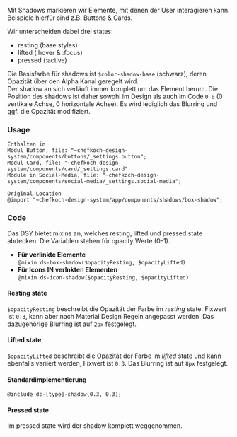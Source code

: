 Mit Shadows markieren wir Elemente, mit denen der User interagieren kann. Beispiele hierfür sind z.B. Buttons & Cards.  

Wir unterscheiden dabei drei states:
- resting (base styles)
- lifted (:hover & :focus)
- pressed (:active)

Die Basisfarbe für shadows ist `$color-shadow-base` (schwarz), deren Opazität über den Alpha Kanal geregelt wird.  
Der shadow an sich verläuft immer komplett um das Element herum. Die Position des shadows ist daher sowohl im Design als auch im Code `0 0` (0 vertikale Achse, 0 horizontale Achse). Es wird lediglich das Blurring und ggf. die Opazität modifiziert.

### Usage

    Enthalten in  
    Modul Button, file: "~chefkoch-design-system/components/buttons/_settings.button";
    Modul Card, file: "~chefkoch-design-system/components/card/_settings.card"
    Module in Social-Media, file: "~chefkoch-design-system/components/social-media/_settings.social-media";
    
    Original Location
    @import "~chefkoch-design-system/app/components/shadows/box-shadow";


### Code  
Das DSY bietet mixins an, welches resting, lifted und pressed state abdecken. Die Variablen stehen für opacity Werte (0–1).
- __Für verlinkte Elemente__  
`@mixin ds-box-shadow($opacityResting, $opacityLifted)` 
- __Für Icons IN verlnkten Elementen__  
`@mixin ds-icon-shadow($opacityResting, $opacityLifted)`

#### Resting state  
`$opacityResting` beschreibt die Opazität der Farbe im _resting_ state. Fixwert ist `0.3`, kann aber nach Material Design Regeln angepasst werden. Das dazugehörige Blurring ist auf `2px` festgelegt.  

#### Lifted state
`$opacityLifted` beschreibt die Opazität der Farbe im _lifted_ state und kann ebenfalls variiert werden, Fixwert ist `0.3`. Das Blurring ist auf `8px` festgelegt.

#### Standardimplementierung
`@include ds-[type]-shadow(0.3, 0.3);`

#### Pressed state
Im pressed state wird der shadow komplett weggenommen.
